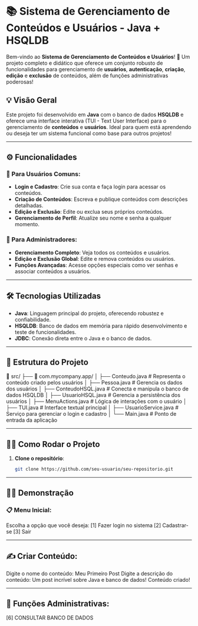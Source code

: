 # 📚 Sistema de Gerenciamento de Conteúdos e Usuários - Java + HSQLDB

Bem-vindo ao **Sistema de Gerenciamento de Conteúdos e Usuários**! 🎉 Um projeto completo e didático que oferece um conjunto robusto de funcionalidades para gerenciamento de **usuários**, **autenticação**, **criação**, **edição** e **exclusão** de conteúdos, além de funções administrativas poderosas!

## 💡 Visão Geral

Este projeto foi desenvolvido em **Java** com o banco de dados **HSQLDB** e oferece uma interface interativa (TUI - Text User Interface) para o gerenciamento de **conteúdos** e **usuários**. Ideal para quem está aprendendo ou deseja ter um sistema funcional como base para outros projetos!

---

## ⚙️ Funcionalidades

### 🚀 Para Usuários Comuns:
- **Login e Cadastro**: Crie sua conta e faça login para acessar os conteúdos.
- **Criação de Conteúdos**: Escreva e publique conteúdos com descrições detalhadas.
- **Edição e Exclusão**: Edite ou exclua seus próprios conteúdos.
- **Gerenciamento de Perfil**: Atualize seu nome e senha a qualquer momento.

### 👑 Para Administradores:
- **Gerenciamento Completo**: Veja todos os conteúdos e usuários.
- **Edição e Exclusão Global**: Edite e remova conteúdos ou usuários.
- **Funções Avançadas**: Acesse opções especiais como ver senhas e associar conteúdos a usuários.
  
---

## 🛠️ Tecnologias Utilizadas

- **Java**: Linguagem principal do projeto, oferecendo robustez e confiabilidade.
- **HSQLDB**: Banco de dados em memória para rápido desenvolvimento e teste de funcionalidades.
- **JDBC**: Conexão direta entre o Java e o banco de dados.

---

## 🚧 Estrutura do Projeto

📁 src/ ├── 📂 com.mycompany.app/ │ ├── Conteudo.java # Representa o conteúdo criado pelos usuários │ ├── Pessoa.java # Gerencia os dados dos usuários │ ├── ConteudoHSQL.java # Conecta e manipula o banco de dados HSQLDB │ ├── UsuarioHSQL.java # Gerencia a persistência dos usuários │ ├── MenuActions.java # Lógica de interações com o usuário │ ├── TUI.java # Interface textual principal │ ├── UsuarioService.java # Serviço para gerenciar o login e cadastro │ └── Main.java # Ponto de entrada da aplicação

---

## 🏃‍♂️ Como Rodar o Projeto

1. **Clone o repositório**:
   ```bash
   git clone https://github.com/seu-usuario/seu-repositorio.git
---

## 👩‍💻 Demonstração
### 📋 Menu Inicial:
Escolha a opção que você deseja:
[1] Fazer login no sistema
[2] Cadastrar-se
[3] Sair

---

## ✍️ Criar Conteúdo:
Digite o nome do conteúdo: Meu Primeiro Post
Digite a descrição do conteúdo: Um post incrível sobre Java e banco de dados!
Conteúdo criado!

---

## 🔧 Funções Administrativas:
[6] CONSULTAR BANCO DE DADOS

